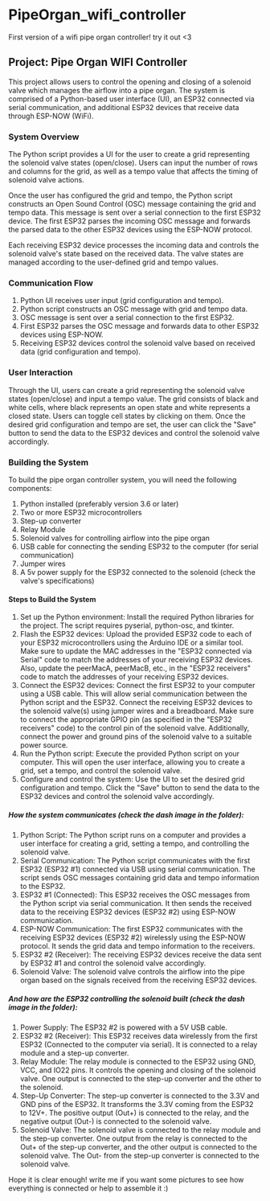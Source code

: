 # PipeOrgan_wifi_controller

First version of a wifi pipe organ controller! try it out &lt;3

## Project: Pipe Organ WIFI Controller

This project allows users to control the opening and closing of a solenoid valve which manages the airflow into a pipe organ. The system is comprised of a Python-based user interface (UI), an ESP32 connected via serial communication, and additional ESP32 devices that receive data through ESP-NOW (WiFi).

### System Overview

The Python script provides a UI for the user to create a grid representing the solenoid valve states (open/close). Users can input the number of rows and columns for the grid, as well as a tempo value that affects the timing of solenoid valve actions.

Once the user has configured the grid and tempo, the Python script constructs an Open Sound Control (OSC) message containing the grid and tempo data. This message is sent over a serial connection to the first ESP32 device. The first ESP32 parses the incoming OSC message and forwards the parsed data to the other ESP32 devices using the ESP-NOW protocol.

Each receiving ESP32 device processes the incoming data and controls the solenoid valve's state based on the received data. The valve states are managed according to the user-defined grid and tempo values.

### Communication Flow

1. Python UI receives user input (grid configuration and tempo).
2. Python script constructs an OSC message with grid and tempo data.
3. OSC message is sent over a serial connection to the first ESP32.
4. First ESP32 parses the OSC message and forwards data to other ESP32 devices using ESP-NOW.
5. Receiving ESP32 devices control the solenoid valve based on received data (grid configuration and tempo).

### User Interaction

Through the UI, users can create a grid representing the solenoid valve states (open/close) and input a tempo value. The grid consists of black and white cells, where black represents an open state and white represents a closed state. Users can toggle cell states by clicking on them. Once the desired grid configuration and tempo are set, the user can click the "Save" button to send the data to the ESP32 devices and control the solenoid valve accordingly.

### Building the System

To build the pipe organ controller system, you will need the following components:

1. Python installed (preferably version 3.6 or later)
2. Two or more ESP32 microcontrollers
3. Step-up converter
4. Relay Module
5. Solenoid valves for controlling airflow into the pipe organ
6. USB cable for connecting the sending ESP32 to the computer (for serial communication)
7. Jumper wires
8. A 5v power supply for the ESP32 connected to the solenoid (check the valve's specifications)

#### Steps to Build the System

1. Set up the Python environment: Install the required Python libraries for the project. The script requires pyserial, python-osc, and tkinter.
2. Flash the ESP32 devices: Upload the provided ESP32 code to each of your ESP32 microcontrollers using the Arduino IDE or a similar tool. Make sure to update the MAC addresses in the "ESP32 connected via Serial" code to match the addresses of your receiving ESP32 devices. Also, update the peerMacA, peerMacB, etc., in the "ESP32 receivers" code to match the addresses of your receiving ESP32 devices.
3. Connect the ESP32 devices: Connect the first ESP32 to your computer using a USB cable. This will allow serial communication between the Python script and the ESP32. Connect the receiving ESP32 devices to the solenoid valve(s) using jumper wires and a breadboard. Make sure to connect the appropriate GPIO pin (as specified in the "ESP32 receivers" code) to the control pin of the solenoid valve. Additionally, connect the power and ground pins of the solenoid valve to a suitable power source.
4. Run the Python script: Execute the provided Python script on your computer. This will open the user interface, allowing you to create a grid, set a tempo, and control the solenoid valve.
5. Configure and control the system: Use the UI to set the desired grid configuration and tempo. Click the "Save" button to send the data to the ESP32 devices and control the solenoid valve accordingly.

##### How the system communicates (check the dash image in the folder):

1. Python Script: The Python script runs on a computer and provides a user interface for creating a grid, setting a tempo, and controlling the solenoid valve.
2. Serial Communication: The Python script communicates with the first ESP32 (ESP32 #1) connected via USB using serial communication. The script sends OSC messages containing grid data and tempo information to the ESP32.
3. ESP32 #1 (Connected): This ESP32 receives the OSC messages from the Python script via serial communication. It then sends the received data to the receiving ESP32 devices (ESP32 #2) using ESP-NOW communication.
4. ESP-NOW Communication: The first ESP32 communicates with the receiving ESP32 devices (ESP32 #2) wirelessly using the ESP-NOW protocol. It sends the grid data and tempo information to the receivers.
5. ESP32 #2 (Receiver): The receiving ESP32 devices receive the data sent by ESP32 #1 and control the solenoid valve accordingly.
6. Solenoid Valve: The solenoid valve controls the airflow into the pipe organ based on the signals received from the receiving ESP32 devices.

##### And how are the ESP32 controlling the solenoid built (check the dash image in the folder):

1. Power Supply: The ESP32 #2 is powered with a 5V USB cable.
2. ESP32 #2 (Receiver): This ESP32 receives data wirelessly from the first ESP32 (Connected to the computer via serial). It is connected to a relay module and a step-up converter.
3. Relay Module: The relay module is connected to the ESP32 using GND, VCC, and IO22 pins. It controls the opening and closing of the solenoid valve. One output is connected to the step-up converter and the other to the solenoid.
4. Step-Up Converter: The step-up converter is connected to the 3.3V and GND pins of the ESP32. It transforms the 3.3V coming from the ESP32 to 12V+. The positive output (Out+) is connected to the relay, and the negative output (Out-) is connected to the solenoid valve.
5. Solenoid Valve: The solenoid valve is connected to the relay module and the step-up converter. One output from the relay is connected to the Out+ of the step-up converter, and the other output is connected to the solenoid valve. The Out- from the step-up converter is connected to the solenoid valve.


Hope it is clear enough! write me if you want some pictures to see how everything is connected or help to assemble it :)

